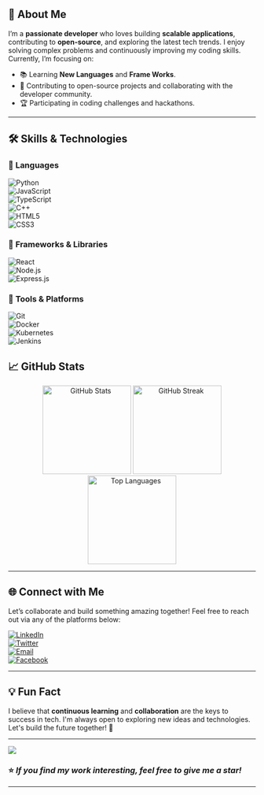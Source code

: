 ## 🚀 About Me

I’m a **passionate developer** who loves building **scalable applications**, contributing to **open-source**, and exploring the latest tech trends. I enjoy solving complex problems and continuously improving my coding skills. Currently, I’m focusing on:

- 📚 Learning **New Languages** and **Frame Works**.  
- 💼 Contributing to open-source projects and collaborating with the developer community.  
- 🏆 Participating in coding challenges and hackathons.  


---

## 🛠️ Skills & Technologies

### 🔹 **Languages**  
![Python](https://img.shields.io/badge/Python-3776AB?style=for-the-badge&logo=python&logoColor=white)  
![JavaScript](https://img.shields.io/badge/JavaScript-F7DF1E?style=for-the-badge&logo=javascript&logoColor=black)  
![TypeScript](https://img.shields.io/badge/TypeScript-007ACC?style=for-the-badge&logo=typescript&logoColor=white)  
![C++](https://img.shields.io/badge/C++-00599C?style=for-the-badge&logo=c%2B%2B&logoColor=white)  
![HTML5](https://img.shields.io/badge/HTML5-E34F26?style=for-the-badge&logo=html5&logoColor=white)  
![CSS3](https://img.shields.io/badge/CSS3-1572B6?style=for-the-badge&logo=css3&logoColor=white)  

### 🔹 **Frameworks & Libraries**  
![React](https://img.shields.io/badge/React-61DAFB?style=for-the-badge&logo=react&logoColor=black)  
![Node.js](https://img.shields.io/badge/Node.js-339933?style=for-the-badge&logo=nodedotjs&logoColor=white)  
![Express.js](https://img.shields.io/badge/Express.js-000000?style=for-the-badge&logo=express&logoColor=white)

### 🔹 **Tools & Platforms**  
![Git](https://img.shields.io/badge/Git-F05032?style=for-the-badge&logo=git&logoColor=white)  
![Docker](https://img.shields.io/badge/Docker-2496ED?style=for-the-badge&logo=docker&logoColor=white)  
![Kubernetes](https://img.shields.io/badge/Kubernetes-326CE5?style=for-the-badge&logo=kubernetes&logoColor=white)  
![Jenkins](https://img.shields.io/badge/Jenkins-D24939?style=for-the-badge&logo=jenkins&logoColor=white)


## 📈 GitHub Stats

<div align="center"> <img height="180em" src="https://github-readme-stats.vercel.app/api?username=shahzadanasiruddin&show_icons=true&hide_border=true&count_private=true&theme=radical" alt="GitHub Stats" /> <img height="180em" src="https://github-readme-streak-stats.herokuapp.com/?user=shahzadanasiruddin&hide_border=true&theme=radical" alt="GitHub Streak" /> </div> <div align="center"> <img height="180em" src="https://github-readme-stats.vercel.app/api/top-langs/?username=shahzadanasiruddin&theme=radical&hide_border=true&layout=compact" alt="Top Languages" /> </div>

---

## 🌐 Connect with Me

Let’s collaborate and build something amazing together! Feel free to reach out via any of the platforms below:

[![LinkedIn](https://img.shields.io/badge/LinkedIn-0077B5?style=for-the-badge&logo=linkedin&logoColor=white)](https://linkedin.com/in/shahzadanasiruddin)  
[![Twitter](https://img.shields.io/badge/Twitter-1DA1F2?style=for-the-badge&logo=twitter&logoColor=white)](https://twitter.com/shahzadanasiruddin)  
[![Email](https://img.shields.io/badge/Email-EA4335?style=for-the-badge&logo=gmail&logoColor=white)](mailto:shahzadanasiruddin@example.com)  
[![Facebook](https://img.shields.io/badge/Facebook-1877F2?style=for-the-badge&logo=facebook&logoColor=white)](https://www.facebook.com/shahzada.nasir.uddin)

---

## 💡 Fun Fact

I believe that **continuous learning** and **collaboration** are the keys to success in tech. I'm always open to exploring new ideas and technologies. Let's build the future together! 🚀

---
[![](https://visitcount.itsvg.in/api?id=shahzadanasiruddin&icon=0&color=0)](https://visitcount.itsvg.in)


### ⭐️ _If you find my work interesting, feel free to give me a star!_

---

